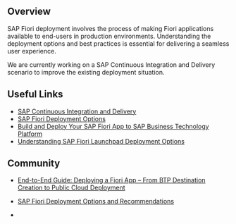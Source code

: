 ## Overview

SAP Fiori deployment involves the process of making Fiori applications available to end-users in production environments. Understanding the deployment options and best practices is essential for delivering a seamless user experience.

We are currently working on a SAP Continuous Integration and Delivery scenario to improve the existing deployment situation.
## Useful Links
- [SAP Continuous Integration and Delivery](https://help.sap.com/docs/btp/sap-business-technology-platform/continuous-integration-and-delivery-ci-cd?locale=en-US)
- [SAP Fiori Deployment Options](https://www.sap.com/documents/2018/02/f0148939-f27c-0010-82c7-eda71af511fa.html)
- [Build and Deploy Your SAP Fiori App to SAP Business Technology Platform](https://developers.sap.com/tutorials/appstudio-fioriapps-mta-build-deploy..html)
- [Understanding SAP Fiori Launchpad Deployment Options](https://learning.sap.com/learning-journeys/exploring-the-authorization-concept-for-sap-fiori-on-sap-s-4hana/understanding-sap-fiori-launchpad-deployment-options)
## Community
- [End-to-End Guide: Deploying a Fiori App – From BTP Destination Creation to Public Cloud Deployment](https://community.sap.com/t5/technology-blog-posts-by-members/end-to-end-guide-deploying-a-fiori-app-from-btp-destination-creation-to/ba-p/14038453)
- [SAP Fiori Deployment Options and Recommendations](https://community.sap.com/t5/technology-blog-posts-by-sap/sap-fiori-deployment-options-and-recommendations/ba-p/13351240)



-